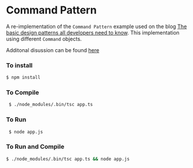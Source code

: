
# Command Pattern

A re-implementation of the `Command Pattern` example used on the blog [The basic design patterns all developers need to know](
https://www.freecodecamp.org/news/the-basic-design-patterns-all-developers-need-to-know/).  This implementation using different `Command` objects.

Additonal disussion can be found [here](https://kleencut.wordpress.com/2019/08/16/exploring-the-command-pattern/)

### To install
```bash
$ npm install
```

 ### To Compile
```bash
 $ ./node_modules/.bin/tsc app.ts 
```

 ### To Run
```bash
 $ node app.js
```

### To Run and Compile
```bash
$ ./node_modules/.bin/tsc app.ts && node app.js
```

